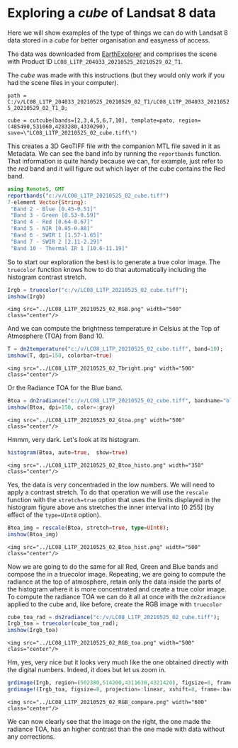 # Exploring a _cube_ of Landsat 8 data
Here we will show examples of the type of things we can do with Landsat 8 data stored in a _cube_ for better organisation and easyness of access.

The data was downloaded from [EarthExplorer](https://earthexplorer.usgs.gov) and comprises the scene with Product ID ```LC08_L1TP_204033_20210525_20210529_02_T1```.

The _cube_ was made with this instructions (but they would only work if you had the scene files in your computer).

```path = C:/v/LC08_L1TP_204033_20210525_20210529_02_T1/LC08_L1TP_204033_20210525_20210529_02_T1_B;```

```cube = cutcube(bands=[2,3,4,5,6,7,10], template=pato, region=(485490,531060,4283280,4330290), save=\"LC08_L1TP_20210525_02_cube.tiff\")```

This creates a 3D GeoTIFF file with the companion MTL file saved in it as Metadata. We can see the band info by running the ```reportbands``` function. That information is quite handy because we can, for example, just refer to the _red_ band and it will figure out which layer of the cube contains the Red band.


```julia
using RemoteS, GMT
reportbands("c:/v/LC08_L1TP_20210525_02_cube.tiff")
7-element Vector{String}:
 "Band 2 - Blue [0.45-0.51]"
 "Band 3 - Green [0.53-0.59]"
 "Band 4 - Red [0.64-0.67]"
 "Band 5 - NIR [0.85-0.88]"
 "Band 6 - SWIR 1 [1.57-1.65]"
 "Band 7 - SWIR 2 [2.11-2.29]"
 "Band 10 - Thermal IR 1 [10.6-11.19]"
```

So to start our exploration the best is to generate a true color image. The ```truecolor``` function knows how to do that automatically including the histogram contrast stretch.

```julia
Irgb = truecolor("c:/v/LC08_L1TP_20210525_02_cube.tiff");
imshow(Irgb)
```

```@raw html
<img src="../LC08_L1TP_20210525_02_RGB.png" width="500" class="center"/>
```

And we can compute the brightness temperature in Celsius at the Top of Atmosphere (TOA) from Band 10.

```julia
T = dn2temperature("c:/v/LC08_L1TP_20210525_02_cube.tiff", band=10);
imshow(T, dpi=150, colorbar=true)
```

```@raw html
<img src="../LC08_L1TP_20210525_02_Tbright.png" width="500" class="center"/>
```

Or the Radiance TOA for the Blue band.

```julia
Btoa = dn2radiance("c:/v/LC08_L1TP_20210525_02_cube.tiff", bandname="blue");
imshow(Btoa, dpi=150, color=:gray)
```

```@raw html
<img src="../LC08_L1TP_20210525_02_Gtoa.png" width="500" class="center"/>
```

Hmmm, very dark. Let's look at its histogram.

```julia
histogram(Btoa, auto=true,  show=true)
```

```@raw html
<img src="../LC08_L1TP_20210525_02_Btoa_histo.png" width="350" class="center"/>
```

Yes, the data is very concentraded in the low numbers. We will need to apply a contrast stretch.
To do that operation we will use the ```rescale``` function with the ``stretch=true`` option that
uses the limits displayed in the histogram figure above ans stretches the inner interval into
[0 255] (by effect of the ``type=UInt8`` option).

```julia
Btoa_img = rescale(Btoa, stretch=true, type=UInt8);
imshow(Btoa_img)
```

```@raw html
<img src="../LC08_L1TP_20210525_02_Btoa_hist.png" width="500" class="center"/>
```

Now we are going to do the same for all Red, Green and Blue bands and compose the in a truecolor image.
Repeating, we are going to compute the radiance at the top of atmosphere, retain only the data inside the
parts of the histogram where it is more concentrated and create a true color image. To compute the radiance TOA
we can do it all at once with the ```dn2radiance``` applied to the cube and, like before, create the RGB image
with ```truecolor```

```julia
cube_toa_rad = dn2radiance("c:/v/LC08_L1TP_20210525_02_cube.tiff");
Irgb_toa = truecolor(cube_toa_rad);
imshow(Irgb_toa)
```

```@raw html
<img src="../LC08_L1TP_20210525_02_RGB_toa.png" width="500" class="center"/>
```

Hm, yes, very nice but it looks very much like the one obtained directly with the digital numbers.
Indeed, it does but let us zoom in.

```julia
grdimage(Irgb, region=(502380,514200,4311630,4321420), figsize=8, frame=:bare)
grdimage!(Irgb_toa, figsize=8, projection=:linear, xshift=8, frame=:bare, show=true)
```

```@raw html
<img src="../LC08_L1TP_20210525_02_RGB_compare.png" width="600" class="center"/>
```

We can now clearly see that the image on the right, the one made the radiance TOA, has an higher
contrast than the one made with data without any corrections.
